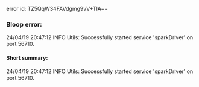 error id: TZ5QqW34FAVdgmg9vV+TlA==
### Bloop error:

24/04/19 20:47:12 INFO Utils: Successfully started service 'sparkDriver' on port 56710.
#### Short summary: 

24/04/19 20:47:12 INFO Utils: Successfully started service 'sparkDriver' on port 56710.